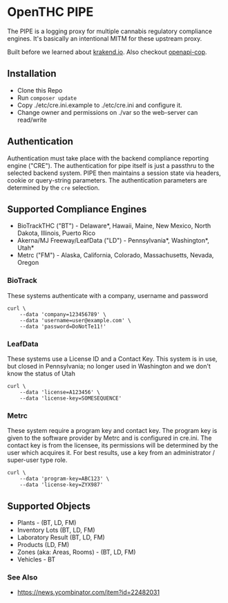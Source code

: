 # OpenTHC PIPE

The PIPE is a logging proxy for multiple cannabis regulatory compliance engines.
It's basically an intentional MITM for these upstream proxy.

Built before we learned about [krakend.io](https://www.krakend.io/).
Also checkout [openapi-cop](https://github.com/EXXETA/openapi-cop).


## Installation

* Clone this Repo
* Run `composer update`
* Copy ./etc/cre.ini.example to ./etc/cre.ini and configure it.
* Change owner and permissions on ./var so the web-server can read/write

## Authentication

Authentication must take place with the backend compliance reporting engine ("CRE").
The authentication for pipe itself is just a passthru to the selected backend system.
PIPE then maintains a session state via headers, cookie or query-string parameters.
The authentication parameters are determined by the `cre` selection.

## Supported Compliance Engines

 * BioTrackTHC ("BT") - Delaware*, Hawaii, Maine, New Mexico, North Dakota, Illinois, Puerto Rico
 * Akerna/MJ Freeway/LeafData ("LD") - Pennsylvania*, Washington*, Utah*
 * Metrc ("FM") - Alaska, California, Colorado, Massachusetts, Nevada, Oregon


### BioTrack

These systems authenticate with a company, username and password

	curl \
		--data 'company=123456789' \
		--data 'username=user@example.com' \
		--data 'password=DoNotTe11!'


### LeafData

These systems use a License ID and a Contact Key.
This system is in use, but closed in Pennsylvania; no longer used in Washington and we don't know the status of Utah

	curl \
		--data 'license=A123456' \
		--data 'license-key=SOMESEQUENCE'


### Metrc

These system require a program key and contact key.
The program key is given to the software provider by Metrc and is configured in cre.ini.
The contact key is from the licensee, its permissions will be determined by the user which acquires it.
For best results, use a key from an administrator / super-user type role.

	curl \
		--data 'program-key=ABC123' \
		--data 'license-key=ZYX987'


## Supported Objects

 * Plants - (BT, LD, FM)
 * Inventory Lots (BT, LD, FM)
 * Laboratory Result (BT, LD, FM)
 * Products (LD, FM)
 * Zones (aka: Areas, Rooms) - (BT, LD, FM)
 * Vehicles - BT



### See Also

* https://news.ycombinator.com/item?id=22482031
